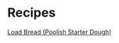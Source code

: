 # Recipes
[Load Bread (Poolish Starter Dough)](https://ah-jia.github.io/recipe-loaf-bread-poolish-starter-dough/)
